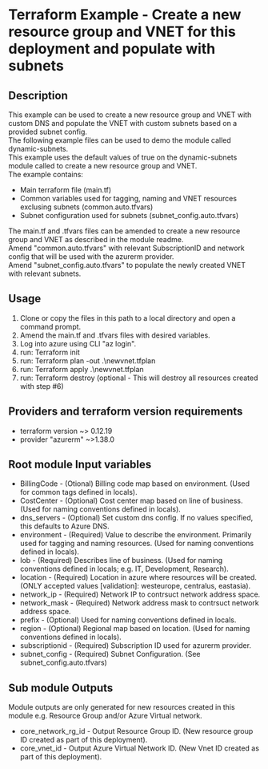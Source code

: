 # Terraform Example - Create a new resource group and VNET for this deployment and populate with subnets

## Description

This example can be used to create a new resource group and VNET with custom DNS and populate the VNET with custom subnets based on a provided subnet config.  
The following example files can be used to demo the module called dynamic-subnets.  
This example uses the default values of true on the dynamic-subnets module called to create a new resource group and VNET.  
The example contains:  

- Main terraform file (main.tf)
- Common variables used for tagging, naming and VNET resources exclusing subnets (common.auto.tfvars)
- Subnet configuration used for subnets (subnet_config.auto.tfvars)

The main.tf and .tfvars files can be amended to create a new resource group and VNET as described in the module readme.  
Amend "common.auto.tfvars" with relevant SubscriptionID and network config that will be used with the azurerm provider.  
Amend "subnet_config.auto.tfvars" to populate the newly created VNET with relevant subnets.  

## Usage

1. Clone or copy the files in this path to a local directory and open a command prompt.  
2. Amend the main.tf and .tfvars files with desired variables.  
3. Log into azure using CLI "az login".  
4. run: Terraform init  
5. run: Terraform plan -out .\newvnet.tfplan  
6. run: Terraform apply .\newvnet.tfplan  
7. run: Terraform destroy (optional - This will destroy all resources created with step #6)  

## Providers and terraform version requirements
  
- terraform version ~> 0.12.19
- provider "azurerm" ~>1.38.0
  
## Root module Input variables
  
- BillingCode - (Otional) Billing code map based on environment. (Used for common tags defined in locals).
- CostCenter - (Optional) Cost center map based on line of business. (Used for naming conventions defined in locals).
- dns_servers - (Optional) Set custom dns config. If no values specified, this defaults to Azure DNS.
- environment - (Required) Value to describe the environment. Primarily used for tagging and naming resources. (Used for naming conventions defined in locals).
- lob - (Required) Describes line of business. (Used for naming conventions defined in locals; e.g. IT, Development, Research).
- location - (Required) Location in azure where resources will be created. (ONLY accepted values [validation]: westeurope, centralus, eastasia).
- network_ip - (Required) Network IP to contrsuct network address space.
- network_mask - (Required) Network address mask to contrsuct network address space.
- prefix - (Optional) Used for naming conventions defined in locals.
- region - (Optional) Regional map based on location. (Used for naming conventions defined in locals).
- subscriptionid - (Required) Subscription ID used for azurerm provider.
- subnet_config - (Required) Subnet Configuration. (See subnet_config.auto.tfvars)

## Sub module Outputs

Module outputs are only generated for new resources created in this module e.g. Resource Group and/or Azure Virtual network.

- core_network_rg_id - Output Resource Group ID. (New resource group ID created as part of this deployment).
- core_vnet_id -  Output Azure Virtual Network ID. (New Vnet ID created as part of this deployment).
